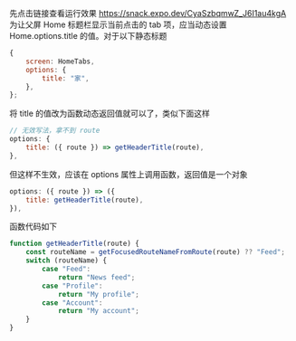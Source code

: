 先点击链接查看运行效果 https://snack.expo.dev/CyaSzbqmwZ_J6I1au4kgA  
为让父屏 Home 标题栏显示当前点击的 tab 项，应当动态设置 Home.options.title 的值。对于以下静态标题

```jsx
{
	screen: HomeTabs,
	options: {
		title: "家",
	},
};
```

将 title 的值改为函数动态返回值就可以了，类似下面这样

```jsx
// 无效写法，拿不到 route
options: {
	title: ({ route }) => getHeaderTitle(route),
},
```

但这样不生效，应该在 options 属性上调用函数，返回值是一个对象

```jsx
options: ({ route }) => ({
	title: getHeaderTitle(route),
}),
```

函数代码如下

```jsx
function getHeaderTitle(route) {
	const routeName = getFocusedRouteNameFromRoute(route) ?? "Feed";
	switch (routeName) {
		case "Feed":
			return "News feed";
		case "Profile":
			return "My profile";
		case "Account":
			return "My account";
	}
}
```

